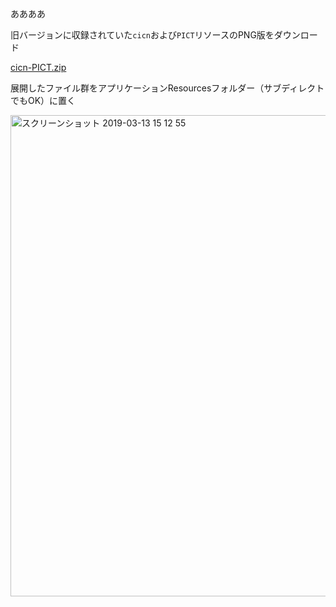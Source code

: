 ああああ

旧バージョンに収録されていた``cicn``および``PICT``リソースのPNG版をダウンロード

[cicn-PICT.zip](https://github.com/4D-JP/4D-jp.github.io/files/2959977/cicn-PICT.zip)

展開したファイル群をアプリケーションResourcesフォルダー（サブディレクトでもOK）に置く

<img width="770" alt="スクリーンショット 2019-03-13 15 12 55" src="https://user-images.githubusercontent.com/10509075/54257412-8fbc1f80-45a2-11e9-8b54-b5073cc365b3.png">

<blockquote class="imgur-embed-pub" lang="en" data-id="a/fSLuZvr"><a href="https://imgur.com/fSLuZvr"></a></blockquote><script async src="https://s.imgur.com/min/embed.js" charset="utf-8"></script>

